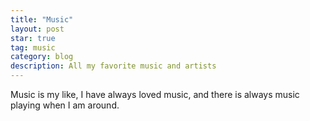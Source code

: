 ```yaml
---
title: "Music"
layout: post
star: true
tag: music
category: blog
description: All my favorite music and artists 
---
```


Music is my like, I have always loved music, and there is always music playing when I am around.